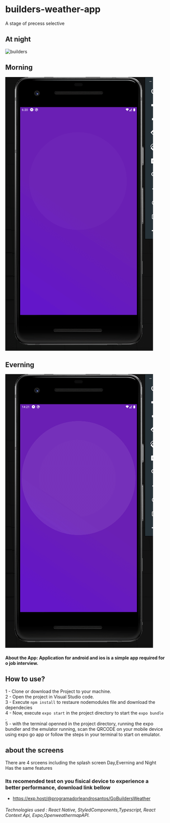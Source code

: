 # builders-weather-app
A stage of precess selective

## At night
![builders](https://github.com/ProgramadorLeandroSantos/builders-weather-app/blob/main/assets/night.gif)

## Morning
![builders](https://github.com/ProgramadorLeandroSantos/builders-weather-app/blob/main/assets/morning.gif)

## Everning
![builders](https://github.com/ProgramadorLeandroSantos/builders-weather-app/blob/main/assets/everning.gif)

#### About the App: Application for android and ios is a simple app required for o job interview.

## How to use?

1 - Clone or download the Project to your machine.<br/>
2 - Open the project in Visual Studio code.<br/>
3 - Execute `npm install` to restaure nodemodules file and download the dependecies <br/>
4 - Now, execute ` expo start
` in the project directory to start the `expo bundle` . <br/>
5 - with the terminal openned in the project directory, running the  expo bundler and the emulator running, scan the QRCODE on your mobile device using expo go app or follow the steps in your terminal to start on emulator.

## about the screens
There are 4 srceens including the splash screen
Day,Everning and Night Has the same features

### Its recomended test on you fisical device to experience a better performance, download link bellow
* https://exp.host/@programadorleandrosantos/GoBuildersWeather

###### Technologies used : React Native, StyledComponents,Typescript, React Context Api, Expo,OpenweathermapAPI.
